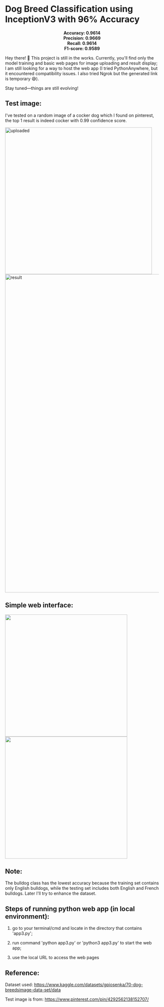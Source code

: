 # Dog Breed Classification using InceptionV3 with 96% Accuracy

<p align="center">
  <strong>Accuracy: 0.9614</strong><br>
  <strong>Precision: 0.9669</strong><br>
  <strong>Recall: 0.9614</strong><br>
  <strong>F1-score: 0.9589</strong>
</p>


Hey there! 👋 This project is still in the works. Currently, you'll find only the model training and basic web pages for image uploading and result display; I am still looking for a way to host the web app (I tried PythonAnywhere, but it encountered compatibility issues. I also tried Ngrok but the generated link is temporary 😅).

Stay tuned—things are still evolving!

## Test image:

I've tested on a random image of a cocker dog which I found on pinterest, the top 1 result is indeed cocker with 0.99 confidence score.

<img width="481" alt="uploaded" src="https://github.com/user-attachments/assets/09a9bc61-b474-458b-ae17-5101d3c90d65">

<img width="1043" alt="result" src="https://github.com/user-attachments/assets/2317cae5-ac42-49ac-837a-20e62bd64a17">

## Simple web interface:
<img src="https://github.com/user-attachments/assets/712dc70e-b9a2-4dc0-8372-1f9d4687e3d2" width="400" />
<img src="https://github.com/user-attachments/assets/4c6ab2ae-4812-4de2-9088-49791e092819" width="400" />

## Note:
The bulldog class has the lowest accuracy because the training set contains only English bulldogs, while the testing set includes both English and French bulldogs. Later I'll try to enhance the dataset.

## Steps of running python web app (in local environment):

1. go to your terminal/cmd and locate in the directory that contains 'app3.py';

2. run command 'python app3.py' or 'python3 app3.py' to start the web app;

3. use the local URL to access the web pages


## Reference:

Dataset used: https://www.kaggle.com/datasets/gpiosenka/70-dog-breedsimage-data-set/data

Test image is from: https://www.pinterest.com/pin/4292562138152707/

